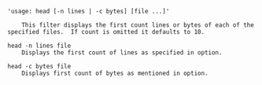 `'usage: head [-n lines | -c bytes] [file ...]'`

```head file
    This filter displays the first count lines or bytes of each of the specified files.  If count is omitted it defaults to 10.
 
head -n lines file
    Displays the first count of lines as specified in option.

head -c bytes file
    Displays first count of bytes as mentioned in option.  
 ```